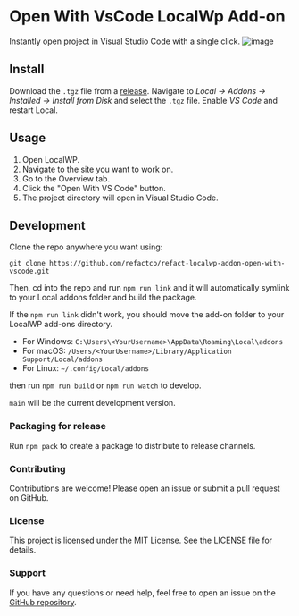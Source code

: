 # Open With VsCode LocalWp Add-on
Instantly open project in Visual Studio Code with a single click.
![image](https://github.com/refactco/refact-localwp-addon-open-with-vscode/assets/107167473/4fcc1ab5-5ab4-4484-8aa1-a4f5dd10e375)


## Install

Download the `.tgz` file from a [release](https://github.com/refactco/refact-localwp-addon-open-with-vscode/releases). Navigate to *Local → Addons → Installed → Install from Disk* and select the `.tgz` file. Enable *VS Code* and restart Local.

## Usage

1. Open LocalWP. 
2. Navigate to the site you want to work on. 
3. Go to the Overview tab.
4. Click the "Open With VS Code" button.
4. The project directory will open in Visual Studio Code.

## Development

Clone the repo anywhere you want using:

```
git clone https://github.com/refactco/refact-localwp-addon-open-with-vscode.git
```

Then, cd into the repo and run `npm run link` and it will automatically symlink to your Local addons folder and build the package.

If the `npm run link` didn't work, you should move the add-on folder to your LocalWP add-ons directory.
- For Windows: `C:\Users\<YourUsername>\AppData\Roaming\Local\addons`
- For macOS: `/Users/<YourUsername>/Library/Application Support/Local/addons`
- For Linux: `~/.config/Local/addons`

then run `npm run build` or `npm run watch` to develop.

`main` will be the current development version.

### Packaging for release

Run `npm pack` to create a package to distribute to release channels.

### Contributing
Contributions are welcome! Please open an issue or submit a pull request on GitHub.

### License
This project is licensed under the MIT License. See the LICENSE file for details.

### Support
If you have any questions or need help, feel free to open an issue on the [GitHub repository](https://github.com/refactco/refact-localwp-addon-open-with-vscode).
